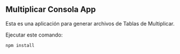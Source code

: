 ## Multiplicar Consola App

Esta es una aplicación para generar archivos de Tablas de Multiplicar.

Ejecutar este comando:
```
npm install
```